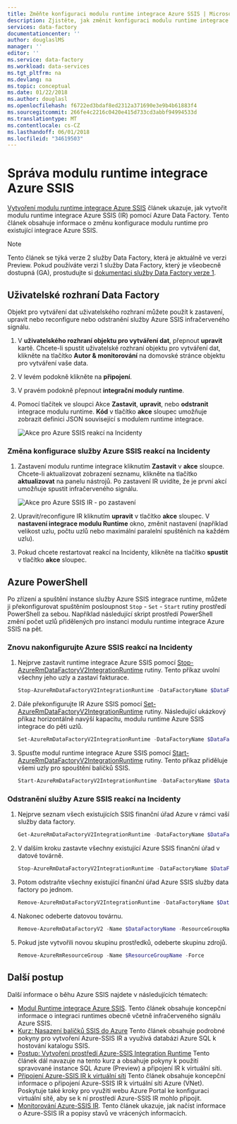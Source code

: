 ```yaml
---
title: Změňte konfiguraci modulu runtime integrace Azure SSIS | Microsoft Docs
description: Zjistěte, jak změnit konfiguraci modulu runtime integrace Azure SSIS v Azure Data Factory po jste ho už zřízené.
services: data-factory
documentationcenter: ''
author: douglaslMS
manager: ''
editor: ''
ms.service: data-factory
ms.workload: data-services
ms.tgt_pltfrm: na
ms.devlang: na
ms.topic: conceptual
ms.date: 01/22/2018
ms.author: douglasl
ms.openlocfilehash: f6722ed3bdaf8ed2312a371690e3e9b4b61883f4
ms.sourcegitcommit: 266fe4c2216c0420e415d733cd3abbf94994533d
ms.translationtype: MT
ms.contentlocale: cs-CZ
ms.lasthandoff: 06/01/2018
ms.locfileid: "34619503"
---
```

# <a name="manage-an-azure-ssis-integration-runtime"></a>Správa modulu runtime integrace Azure SSIS
[Vytvoření modulu runtime integrace Azure SSIS](create-azure-ssis-integration-runtime.md) článek ukazuje, jak vytvořit modulu runtime integrace Azure SSIS (IR) pomocí Azure Data Factory. Tento článek obsahuje informace o změnu konfigurace modulu runtime pro existující integrace Azure SSIS.  

> [!NOTE]
> Tento článek se týká verze 2 služby Data Factory, která je aktuálně ve verzi Preview. Pokud používáte verzi 1 služby Data Factory, který je všeobecně dostupná (GA), prostudujte si [dokumentaci služby Data Factory verze 1](v1/data-factory-introduction.md).


## <a name="data-factory-ui"></a>Uživatelské rozhraní Data Factory 
Objekt pro vytváření dat uživatelského rozhraní můžete použít k zastavení, upravit nebo reconfigure nebo odstranění služby Azure SSIS infračerveného signálu. 

1. V **uživatelského rozhraní objektu pro vytváření dat**, přepnout **upravit** kartě. Chcete-li spustit uživatelské rozhraní objektu pro vytváření dat, klikněte na tlačítko **Autor & monitorování** na domovské stránce objektu pro vytváření vaše data.
2. V levém podokně klikněte na **připojení**.
3. V pravém podokně přepnout **integrační moduly runtime**. 
4. Pomocí tlačítek ve sloupci Akce **Zastavit**, **upravit**, nebo **odstranit** integrace modulu runtime. **Kód** v tlačítko **akce** sloupec umožňuje zobrazit definici JSON související s modulem runtime integrace.  
    
    ![Akce pro Azure SSIS reakcí na Incidenty](./media/manage-azure-ssis-integration-runtime/actions-for-azure-ssis-ir.png)

### <a name="to-reconfigure-an-azure-ssis-ir"></a>Změna konfigurace služby Azure SSIS reakcí na Incidenty
1. Zastavení modulu runtime integrace kliknutím **Zastavit** v **akce** sloupce. Chcete-li aktualizovat zobrazení seznamu, klikněte na tlačítko **aktualizovat** na panelu nástrojů. Po zastavení IR uvidíte, že je první akcí umožňuje spustit infračerveného signálu. 

    ![Akce pro Azure SSIS IR - po zastavení](./media/manage-azure-ssis-integration-runtime/actions-after-ssis-ir-stopped.png)
2. Upravit/reconfigure IR kliknutím **upravit** v tlačítko **akce** sloupec. V **nastavení integrace modulu Runtime** okno, změnit nastavení (například velikost uzlu, počtu uzlů nebo maximální paralelní spuštěních na každém uzlu). 
3. Pokud chcete restartovat reakcí na Incidenty, klikněte na tlačítko **spustit** v tlačítko **akce** sloupec.     

## <a name="azure-powershell"></a>Azure PowerShell
Po zřízení a spuštění instance služby Azure SSIS integrace runtime, můžete ji překonfigurovat spuštěním posloupnost `Stop`  -  `Set`  -  `Start` rutiny prostředí PowerShell za sebou. Například následující skript prostředí PowerShell změní počet uzlů přidělených pro instanci modulu runtime integrace Azure SSIS na pět.

### <a name="reconfigure-an-azure-ssis-ir"></a>Znovu nakonfigurujte Azure SSIS reakcí na Incidenty

1. Nejprve zastavit runtime integrace Azure SSIS pomocí [Stop-AzureRmDataFactoryV2IntegrationRuntime](/powershell/module/azurerm.datafactoryv2/stop-azurermdatafactoryv2integrationruntime?view=azurermps-4.4.1) rutiny. Tento příkaz uvolní všechny jeho uzly a zastaví fakturace.

    ```powershell
    Stop-AzureRmDataFactoryV2IntegrationRuntime -DataFactoryName $DataFactoryName -Name $AzureSSISName -ResourceGroupName $ResourceGroupName 
    ```
2. Dále překonfigurujte IR Azure SSIS pomocí [Set-AzureRmDataFactoryV2IntegrationRuntime](/powershell/module/azurerm.datafactoryv2/set-azurermdatafactoryv2integrationruntime?view=azurermps-4.4.1) rutiny. Následující ukázkový příkaz horizontálně navýší kapacitu, modulu runtime Azure SSIS integrace do pěti uzlů.

    ```powershell
    Set-AzureRmDataFactoryV2IntegrationRuntime -DataFactoryName $DataFactoryName -Name $AzureSSISName -ResourceGroupName $ResourceGroupName -NodeCount 5
    ```  
3. Spusťte modul runtime integrace Azure SSIS pomocí [Start-AzureRmDataFactoryV2IntegrationRuntime](/powershell/module/azurerm.datafactoryv2/start-azurermdatafactoryv2integrationruntime?view=azurermps-4.4.1) rutiny. Tento příkaz přiděluje všemi uzly pro spouštění balíčků SSIS.   

    ```powershell
    Start-AzureRmDataFactoryV2IntegrationRuntime -DataFactoryName $DataFactoryName -Name $AzureSSISName -ResourceGroupName $ResourceGroupName
    ```

### <a name="delete-an-azure-ssis-ir"></a>Odstranění služby Azure SSIS reakcí na Incidenty
1. Nejprve seznam všech existujících SSIS finanční úřad Azure v rámci vaší služby data factory.

    ```powershell
    Get-AzureRmDataFactoryV2IntegrationRuntime -DataFactoryName $DataFactoryName -ResourceGroupName $ResourceGroupName -Status
    ```
2. V dalším kroku zastavte všechny existující Azure SSIS finanční úřad v datové továrně.

    ```powershell
    Stop-AzureRmDataFactoryV2IntegrationRuntime -DataFactoryName $DataFactoryName -Name $AzureSSISName -ResourceGroupName $ResourceGroupName -Force
    ```
3. Potom odstraňte všechny existující finanční úřad Azure SSIS služby data factory po jednom.

    ```powershell
    Remove-AzureRmDataFactoryV2IntegrationRuntime -DataFactoryName $DataFactoryName -Name $AzureSSISName -ResourceGroupName $ResourceGroupName -Force
    ```
4. Nakonec odeberte datovou továrnu.

    ```powershell
    Remove-AzureRmDataFactoryV2 -Name $DataFactoryName -ResourceGroupName $ResourceGroupName -Force
    ```
5. Pokud jste vytvořili novou skupinu prostředků, odeberte skupinu zdrojů.

    ```powershell
    Remove-AzureRmResourceGroup -Name $ResourceGroupName -Force 
    ```

## <a name="next-steps"></a>Další postup
Další informace o běhu Azure SSIS najdete v následujících tématech: 

- [Modul Runtime integrace Azure SSIS](concepts-integration-runtime.md#azure-ssis-integration-runtime). Tento článek obsahuje koncepční informace o integraci runtimes obecně včetně infračerveného signálu Azure SSIS. 
- [Kurz: Nasazení balíčků SSIS do Azure](tutorial-create-azure-ssis-runtime-portal.md) Tento článek obsahuje podrobné pokyny pro vytvoření Azure-SSIS IR a využívá databázi Azure SQL k hostování katalogu SSIS. 
- [Postup: Vytvoření prostředí Azure-SSIS Integration Runtime](create-azure-ssis-integration-runtime.md) Tento článek dál navazuje na tento kurz a obsahuje pokyny k použití spravované instance SQL Azure (Preview) a připojení IR k virtuální síti. 
- [Připojení Azure-SSIS IR k virtuální síti](join-azure-ssis-integration-runtime-virtual-network.md) Tento článek obsahuje koncepční informace o připojení Azure-SSIS IR k virtuální síti Azure (VNet). Poskytuje také kroky pro využití webu Azure Portal ke konfiguraci virtuální sítě, aby se k ní prostředí Azure-SSIS IR mohlo připojit. 
- [Monitorování Azure-SSIS IR](monitor-integration-runtime.md#azure-ssis-integration-runtime). Tento článek ukazuje, jak načíst informace o Azure-SSIS IR a popisy stavů ve vrácených informacích. 
 
